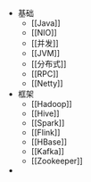 - 基础
	- [[Java]]
	- [[NIO]]
	- [[并发]]
	- [[JVM]]
	- [[分布式]]
	- [[RPC]]
	- [[Netty]]
- 框架
	- [[Hadoop]]
	- [[Hive]]
	- [[Spark]]
	- [[Flink]]
	- [[HBase]]
	- [[Kafka]]
	- [[Zookeeper]]
-